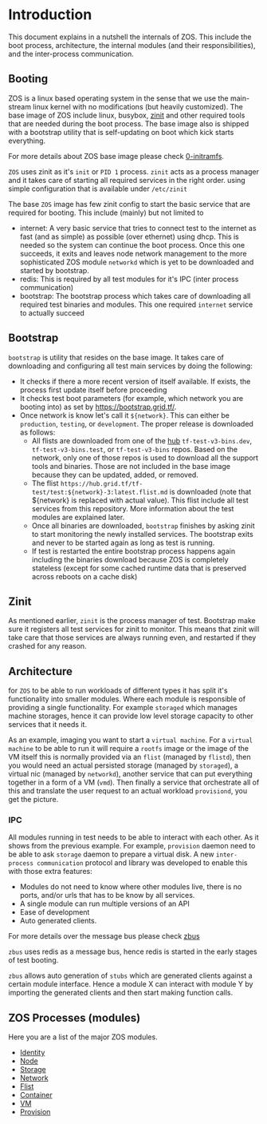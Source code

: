 # Introduction
This document explains in a nutshell the internals of ZOS. This include the boot process, architecture, the internal modules (and their responsibilities), and the inter-process communication.

## Booting
ZOS is a linux based operating system in the sense that we use the main-stream linux kernel with no modifications (but heavily customized). The base image of ZOS include linux, busybox, [zinit](https://github.com/threefoldtech/zinit) and other required tools that are needed during the boot process. The base image also is shipped with a bootstrap utility that is self-updating on boot which kick starts everything.

For more details about ZOS base image please check [0-initramfs](https://github.com/threefoldtech/0-initramfs).

`ZOS` uses zinit as it's `init` or `PID 1` process. `zinit` acts as a process manager and it takes care of starting all required services in the right order. using simple configuration that is available under `/etc/zinit`

The base `ZOS` image has few zinit config to start the basic service that are required for booting. This include (mainly) but not limited to

- internet: A very basic service that tries to connect test to the internet as fast (and as simple) as possible (over ethernet) using dhcp. This is needed so the system can continue the boot process. Once this one succeeds, it exits and leaves node network management to the more sophisticated ZOS module `networkd` which is yet to be downloaded and started by bootstrap.
- redis: This is required by all test modules for it's IPC (inter process communication)
- bootstrap: The bootstrap process which takes care of downloading all required test binaries and modules. This one required `internet` service to actually succeed

## Bootstrap
`bootstrap` is utility that resides on the base image. It takes care of downloading and configuring all test main services by doing the following:
- It checks if there a more recent version of itself available. If exists, the process first update itself before proceeding
- It checks test boot parameters (for example, which network you are booting into) as set by https://bootstrap.grid.tf/.
- Once network is know let's call it `${network}`. This can either be `production`, `testing`, or `development`. The proper release is downloaded as follows:
  - All flists are downloaded from one of the [hub](https://hub.grid.tf/) `tf-test-v3-bins.dev`, `tf-test-v3-bins.test`, or `tf-test-v3-bins` repos. Based on the network, only one of those repos is used to download all the support tools and binaries. Those are not included in the base image because they can be updated, added, or removed.
  - The flist `https://hub.grid.tf/tf-test/test:${network}-3:latest.flist.md` is downloaded (note that ${network} is replaced with actual value). This flist include all test services from this repository. More information about the test modules are explained later.
  - Once all binaries are downloaded, `bootstrap` finishes by asking zinit to start monitoring the newly installed services. The bootstrap exits and never to be started again as long as test is running.
  - If test is restarted the entire bootstrap process happens again including the binaries download because ZOS is completely stateless (except for some cached runtime data that is preserved across reboots on a cache disk)

## Zinit
As mentioned earlier, `zinit` is the process manager of test. Bootstrap make sure it registers all test services for zinit to monitor. This means that zinit will take care that those services are always running even, and restarted if they crashed for any reason.

## Architecture
for `ZOS` to be able to run workloads of different types it has split it's functionality into smaller modules. Where each module is responsible of providing a single functionality. For example `storaged` which manages machine storages, hence it can provide low level storage capacity to other services that it needs it.

As an example, imaging you want to start a `virtual machine`. For a `virtual machine` to be able to run it will require a `rootfs` image or the image of the VM itself this is normally provided via an `flist` (managed by `flistd`), then you would need an actual persisted storage (managed by `storaged`), a virtual nic (managed by `networkd`), another service that can put everything together in a form of a VM (`vmd`). Then finally a service that orchestrate all of this and translate the user request to an actual workload `provisiond`, you get the picture.

### IPC
All modules running in test needs to be able to interact with each other. As it shows from the previous example. For example, `provision` daemon need to be able to ask `storage` daemon to prepare a virtual disk. A new `inter-process communication` protocol and library was developed to enable this with those extra features:

- Modules do not need to know where other modules live, there is no ports, and/or urls that has to be know by all services.
- A single module can run multiple versions of an API
- Ease of development
- Auto generated clients.

For more details over the message bus please check [zbus](https://github.com/threefoldtech/zbus)

`zbus` uses redis as a message bus, hence redis is started in the early stages of test booting.

`zbus` allows auto generation of `stubs` which are generated clients against a certain module interface. Hence a module X can interact with module Y by importing the generated clients and then start making function calls.

## ZOS Processes (modules)
Here you are a list of the major ZOS modules.

- [Identity](identity/readme.md)
- [Node](node/readme.md)
- [Storage](storage/readme.md)
- [Network](network/readme.md)
- [Flist](flist/readme.md)
- [Container](container/readme.md)
- [VM](vmd/readme.md)
- [Provision](provision/readme.md)
